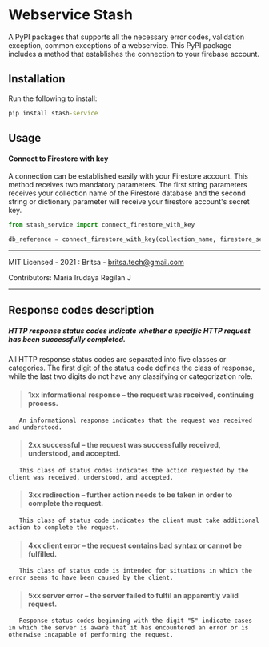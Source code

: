 # Webservice Stash

A PyPI packages that supports all the necessary error codes, validation exception, common exceptions of a webservice. This PyPI package includes a method that establishes the connection to your firebase account.

## Installation

Run the following to install:

```cmd
pip install stash-service
```

## Usage

#### Connect to Firestore with key

A connection can be established easily with your Firestore account. This method receives two mandatory parameters. The first string parameters receives your collection name of the Firestore database and the second string or dictionary parameter will receive your firestore account's secret key.

```python
from stash_service import connect_firestore_with_key

db_reference = connect_firestore_with_key(collection_name, firestore_secret_key)
```

---

MIT Licensed - 2021 : Britsa - britsa.tech@gmail.com

Contributors:
Maria Irudaya Regilan J

---
## Response codes description
##### HTTP response status codes indicate whether a specific HTTP request has been successfully completed.
All HTTP response status codes are separated into five classes or categories. The first digit of the status code defines the class of response,
while the last two digits do not have any classifying or categorization role.
> #### 1xx informational response – the request was received, continuing process.
       An informational response indicates that the request was received and understood. 
> #### 2xx successful – the request was successfully received, understood, and accepted.
       This class of status codes indicates the action requested by the client was received, understood, and accepted.
> #### 3xx redirection – further action needs to be taken in order to complete the request.
       This class of status code indicates the client must take additional action to complete the request. 
> #### 4xx client error – the request contains bad syntax or cannot be fulfilled.
       This class of status code is intended for situations in which the error seems to have been caused by the client.
> #### 5xx server error – the server failed to fulfil an apparently valid request.
       Response status codes beginning with the digit "5" indicate cases in which the server is aware that it has encountered an error or is otherwise incapable of performing the request.
       

